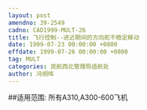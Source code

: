 ```yaml
---
layout: post
amendno: 39-2549
cadno: CAD1999-MULT-26
title: 飞行控制--进近期间的方向舵不稳定移动
date: 1999-07-23 00:00:00 +0800
effdate: 1999-07-26 00:00:00 +0800
tag: MULT
categories: 民航西北管理局适航处
author: 冯炯晖
---
```


##适用范围:
所有A310,A300-600飞机

